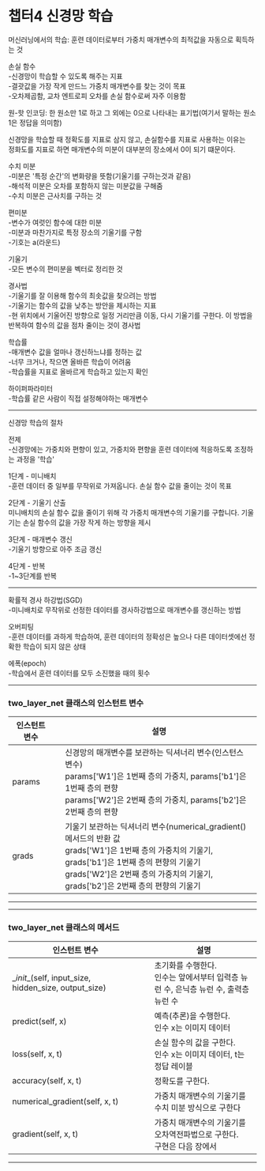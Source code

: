 # 챕터4 신경망 학습
머신러닝에서의 학습: 훈련 데이터로부터 가중치 매개변수의 최적값을 자동으로 획득하는 것

손실 함수  
-신경망이 학습할 수 있도록 해주는 지표  
-결괏값을 가장 작게 만드느 가중치 매개변수를 찾는 것이 목표  
-오차제곱함, 교차 엔트로피 오차를 손실 함수로써 자주 이용함  
  
원-핫 인코딩: 한 원소만 1로 하고 그 외에는 0으로 나타내는 표기법(여기서 말하는 원소  1은 정답을 의미함)
  
신경망을 학습할 때 정확도를 지표로 삼지 않고, 손실함수를 지표로 사용하는 이유는  
정화도를 지표로 하면 매개변수의 미분이 대부분의 장소에서 0이 되기 떄문이다.  
  
수치 미분  
-미분은 '특정 순간'의 변화량을 뜻함(기울기를 구하는것과 같음)  
-해석적 미분은 오차를 포함하지 않는 미분값을 구해줌  
-수치 미분은 근사치를 구하는 것  
  
편미분  
-변수가 여럿인 함수에 대한 미분  
-미분과 마찬가지로 특정 장소의 기울기를 구함  
-기호는 a(라운드)  
  
기울기  
-모든 변수의 편미분을 벡터로 정리한 것  
  
경사법  
-기울기를 잘 이용해 함수의 최솟값을 찾으려는 방법  
-기울기는 함수의 값을 낮추는 방안을 제시하는 지표  
-현 위치에서 기울어진 방향으로 일정 거리만큼 이동, 다시 기울기를 구한다. 이 방법을 반복하여 함수의 값을 점차 줄이는 것이 경사법
  
학습률  
-매개변수 값을 얼마나 갱신하느냐를 정하는 값  
-너무 크거나, 작으면 올바른 학습이 어려움  
-학습률을 지표로 올바르게 학습하고 있는지 확인  
  
하이퍼파라미터  
-학습률 같은 사람이 직접 설정해야하는 매개변수  

---
신경망 학습의 절차   

전제  
-신경망에는 가중치와 편향이 있고, 가중치와 편향을 훈련 데이터에 적응하도록 조정하는 과정을 '학습'
  
1단계 - 미니배치  
-훈련 데이터 중 일부를 무작위로 가져옵니다. 손실 함수 값을 줄이는 것이 목표  
  
2단계 - 기울기 산출  
미니배치의 손실 함수 값을 줄이기 위해 각 가중치 매개변수의 기울기를 구합니다. 기울기는 손실 함수의 값을 가장 작게 하는 방향을 제시
  
3단계 - 매개변수 갱신  
-기울기 방향으로 아주 조금 갱신  
  
4단계 - 반복  
-1~3단계를 반복  

---

확률적 경사 하강법(SGD)  
-미니배치로 무작위로 선정한 데이터를 경사하강법으로 매개변수를 갱신하는 방법  
  
오버피팅  
-훈련 데이터를 과하게 학습하여, 훈련 데이터의 정확성은 높으나 다른 데이터셋에선 정확한 학습이 되지 않은 상태
  
에폭(epoch)  
-학습에서 훈련 데이터를 모두 소진했을 때의 횟수  

---
### two_layer_net 클래스의 인스턴트 변수
|인스턴트 변수||설명|
|---|---|---|
|params||신경망의 매개변수를 보관하는 딕셔너리 변수(인스턴스 변수) <br>params['W1']은 1번째 층의 가중치, params['b1']은 1번째 층의 편향<br>params['W2']은 2번째 층의 가중치, params['b2']은 2번째 층의 편향|
|grads||기울기 보관하는 딕셔너리 변수(numerical_gradient() 메서드의 반환 값<br>grads['W1']은 1번째 층의 가중치의 기울기, grads['b1']은 1번째 층의 편향의 기울기<br>grads['W2']은 2번째 층의 가중치의 기울기, grads['b2']은 2번째 층의 편향의 기울기

---
---
### two_layer_net 클래스의 메서드
|인스턴트 변수||설명|
|---|---|---|
|\__init__(self, input_size, hidden_size, output_size)||초기화를 수행한다.<br>인수는 앞에서부터 입력층 뉴런 수, 은닉층 뉴런 수, 출력층 뉴런 수|
|predict(self, x)||예측(추론)을 수행한다.<br>인수 x는 이미지 데이터|
|loss(self, x, t)||손실 함수의 값을 구한다.<br>인수 x는 이미지 데이터, t는 정답 레이블|
|accuracy(self, x, t)||정확도를 구한다.|
|numerical_gradient(self, x, t)||가중치 매개변수의 기울기를 수치 미분 방식으로 구한다|
|gradient(self, x, t)||가중치 매개변수의 기울기를 오차역전파법으로 구한다.<br>구현은 다음 장에서|

---